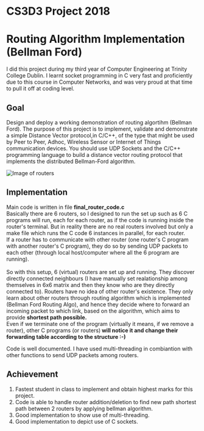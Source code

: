 # CS3D3 Project 2018

# Routing Algorithm Implementation (Bellman Ford)

I did this project during my third year of Computer Engineering at Trinity College Dublin. I learnt socket programming in C very fast and proficiently due to this course in Computer Networks, and was very proud at that time to pull it off at coding level.<br>

## Goal
Design and deploy a working demonstration of routing algortihm (Bellman Ford).
The purpose of this project is to implement, validate and demonstrate a simple Distance Vector protocol,in C/C++, of the type that might be used by Peer to Peer, Adhoc, Wireless Sensor or Internet of Things communication devices. You should use UDP Sockets and the C/C++ programming language to build a distance vector routing protocol that implements the distributed Bellman-Ford algorithm.

![Image of routers](https://raw.githubusercontent.com/DarkThr0n3/Networking-Implementing_Routing_Bellman-Ford_Algorithm/master/routers.png)

## Implementation

Main code is written in file <strong>final_router_code.c</strong><br>
Basically there are 6 routers, so I designed to run the set up such as 6 C programs will run, each for each router, as if the code is running inside the router's terminal. But in reality there are no real routers involved but only a make file which runs the C code 6 instances in parallel, for each router.<br>
If a router has to communicate with other router (one router's C program with another router's C program), they do so by sending UDP packets to each other (through local host/computer where all the 6 program are running).<br>
<br>
So with this setup, 6 (virtual) routers are set up and running. They discover directly connected neighbours (I have manually set realationship among themselves in 6x6 matrix and then they know who are they directly connected to). Routers have no idea of other router's existence. They only learn about other routers through routing algorithm which is implemented (Bellman Ford Routing Algo), and hence they decide where to forward an incoming packet to which link, based on the algorithm, which aims to provide <strong> shortest path possible.</strong><br>
Even if we terminate one of the program (virtually it means, if we remove a router), other C programs (or routers)<strong> will notice it and change their forwarding table according to the structure :-)</strong> <br>

Code is well documented. I have used multi-threading in combiantion with other functions to send UDP packets among routers. 

## Achievement
1. Fastest student in class to implement and obtain highest marks for this project.
2. Code is able to handle router addition/deletion to find new path shortest path between 2 routers by applying bellman algorithm.
3. Good implementation to show use of multi-threading.
4. Good implementation to depict use of C sockets.


